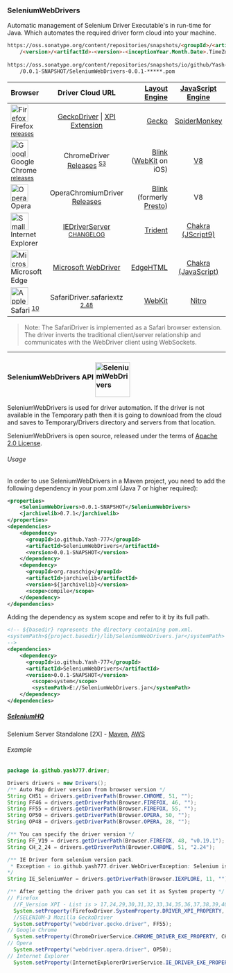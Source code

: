 ### SeleniumWebDrivers
Automatic management of Selenium Driver Executable's in run-time for Java. Which automates the required driver form cloud into your machine.

```html
https://oss.sonatype.org/content/repositories/snapshots/<groupId>/<artifactId>
    /<version>/<artifactId>-<version>-<inceptionYear.Month.Date>.TimeZone.pom
    
https://oss.sonatype.org/content/repositories/snapshots/io/github/Yash-777/SeleniumWebDrivers
    /0.0.1-SNAPSHOT/SeleniumWebDrivers-0.0.1-*****.pom
```


|   Browser   | Driver Cloud URL |  [Layout Engine](https://en.wikipedia.org/wiki/Web_browser_engine)  |   [JavaScript Engine](https://en.wikipedia.org/wiki/JavaScript_engine)  |
|  :---  |  :---:  |  ---:  |  :---:  |
| <img alt="Firefox Logo, 2017.svg" src="https://upload.wikimedia.org/wikipedia/commons/thumb/6/67/Firefox_Logo%2C_2017.svg/64px-Firefox_Logo%2C_2017.svg.png" width="40" height="40" > Firefox <sup>[releases](http://ftp.mozilla.org/pub/firefox/releases/)</sup> | [GeckoDriver](https://github.com/mozilla/geckodriver/releases) \| [XPI Extension](https://github.com/Yash-777/SeleniumDrives/raw/master/py/selenium/webdriver/firefox/) | [Gecko](https://en.wikipedia.org/wiki/Gecko_(software)) | [SpiderMonkey](https://en.wikipedia.org/wiki/SpiderMonkey) |
| <img alt="Google Chrome icon (September 2014).svg" src="https://upload.wikimedia.org/wikipedia/commons/thumb/a/a5/Google_Chrome_icon_%28September_2014%29.svg/64px-Google_Chrome_icon_%28September_2014%29.svg.png" width="40" height="40"> Google Chrome <sup>[releases](https://www.slimjet.com/chrome/google-chrome-old-version.php)</sup> | ChromeDriver [Releases](http://chromedriver.storage.googleapis.com/index.html) <sup>[S3](http://chromedriver.storage.googleapis.com)</sup> | [Blink](https://en.wikipedia.org/wiki/Blink_(web_engine)) ([WebKit](https://en.wikipedia.org/wiki/WebKit) on iOS) | [V8](https://en.wikipedia.org/wiki/Chrome_V8) |
| <img alt="Opera 2015 icon.svg" src="https://upload.wikimedia.org/wikipedia/commons/thumb/4/49/Opera_2015_icon.svg/64px-Opera_2015_icon.svg.png" width="40" height="40"> Opera | OperaChromiumDriver [Releases](https://github.com/operasoftware/operachromiumdriver/releases) | [Blink](https://en.wikipedia.org/wiki/Blink_(web_engine)) (formerly [Presto](https://en.wikipedia.org/wiki/Presto_(layout_engine))) | V8 |
| <img alt="Small &quot;e&quot; letter with a blue aureola" src="https://upload.wikimedia.org/wikipedia/commons/thumb/1/18/Internet_Explorer_10%2B11_logo.svg/65px-Internet_Explorer_10%2B11_logo.svg.png" width="41" height="40"> Internet Explorer |  [IEDriverServer](http://selenium-release.storage.googleapis.com) <sup>[CHANGELOG](https://raw.githubusercontent.com/SeleniumHQ/selenium/master/cpp/iedriverserver/CHANGELOG)</sup> | [Trident](https://en.wikipedia.org/wiki/Trident_(layout_engine)) | [Chakra (JScript9)](https://en.wikipedia.org/wiki/Chakra_(JScript_engine)) |
| <img alt="Microsoft Edge logo.svg" src="https://upload.wikimedia.org/wikipedia/commons/thumb/d/d6/Microsoft_Edge_logo.svg/60px-Microsoft_Edge_logo.svg.png" width="40" height="40"> Microsoft Edge | [Microsoft WebDriver](https://developer.microsoft.com/en-us/microsoft-edge/tools/webdriver) | [EdgeHTML](https://en.wikipedia.org/wiki/EdgeHTML) | [Chakra (JavaScript)](https://en.wikipedia.org/wiki/Chakra_(JScript_engine)) |
| <img alt="Apple Safari 8.0 Icon" src="https://upload.wikimedia.org/wikipedia/en/6/61/Apple_Safari.png" width="40" height="40"> Safari <sup>[10](https://webkit.org/blog/6900/webdriver-support-in-safari-10/)</sup> | SafariDriver.safariextz <sup>[2.48](http://selenium-release.storage.googleapis.com/index.html?path=2.48/)</sup> | [WebKit](https://en.wikipedia.org/wiki/WebKit) | [Nitro](https://en.wikipedia.org/wiki/WebKit#JavaScriptCore) |

> Note: The SafariDriver is implemented as a Safari browser extension. The driver inverts the traditional client/server relationship and communicates with the WebDriver client using WebSockets.

-----

### SeleniumWebDrivers API <img alt="SeleniumWebDrivers" align="middle" src="https://raw.githubusercontent.com/Yash-777/SeleniumWebDrivers/master/docs/SeleniumWebDrivers.png" width="80" height="80">


SeleniumWebDrivers is used for driver automation. If the driver is not available in the Temporary path then it is going to download from the cloud and saves to Temporary/Drivers directory and servers from that location. 

SeleniumWebDrivers is open source, released under the terms of [Apache 2.0 License](http://www.apache.org/licenses/LICENSE-2.0).

###### Usage

In order to use SeleniumWebDrivers in a Maven project, you need to add the following dependency in your pom.xml (Java 7 or higher required):

```xml
<properties>
	<SeleniumWebDrivers>0.0.1-SNAPSHOT</SeleniumWebDrivers>
	<jarchivelib>0.7.1</jarchivelib>
</properties>
<dependencies>
	<dependency>
	  <groupId>io.github.Yash-777</groupId>
	  <artifactId>SeleniumWebDrivers</artifactId>
	  <version>0.0.1-SNAPSHOT</version>
	</dependency>
	<dependency>
	  <groupId>org.rauschig</groupId>
	  <artifactId>jarchivelib</artifactId>
	  <version>${jarchivelib}</version>
	  <scope>compile</scope>
	</dependency>
</dependencies>
```

Adding the dependency as system scope and refer to it by its full path.

```xml
<!-- ${basedir} represents the directory containing pom.xml.
<systemPath>${project.basedir}/lib/SeleniumWebDrivers.jar</systemPath>
-->
<dependencies>
	<dependency>
	  <groupId>io.github.Yash-777</groupId>
	  <artifactId>SeleniumWebDrivers</artifactId>
	  <version>0.0.1-SNAPSHOT</version>
	    <scope>system</scope>
	    <systemPath>E://SeleniumWebDrivers.jar</systemPath>
	</dependency>
</dependencies>
```

##### [SeleniumHQ](https://www.seleniumhq.org/download/)

Selenium Server Standalone [2X] - [Maven](https://mvnrepository.com/artifact/org.seleniumhq.selenium/selenium-server-standalone), [AWS](http://selenium-release.storage.googleapis.com)

###### Example

```java
package io.github.yash777.driver;

Drivers drivers = new Drivers();
/** Auto Map driver version from browser version */
String CH51 = drivers.getDriverPath(Browser.CHROME, 51, "");
String FF46 = drivers.getDriverPath(Browser.FIREFOX, 46, "");
String FF55 = drivers.getDriverPath(Browser.FIREFOX, 55, "");
String OP50 = drivers.getDriverPath(Browser.OPERA, 50, "");
String OP48 = drivers.getDriverPath(Browser.OPERA, 28, "");

/** You can specify the driver version */
String FF_V19 = drivers.getDriverPath(Browser.FIREFOX, 48, "v0.19.1");
String CH_2_24 = drivers.getDriverPath(Browser.CHROME, 51, "2.24");

/** IE Driver form selenium version pack.
 * Exception « io.github.yash777.driver.WebDriverException: Selenium is not added to your project build path.
*/
String IE_SeleniumVer = drivers.getDriverPath(Browser.IEXPLORE, 11, "");

/** After getting the driver path you can set it as System property */
// Firefox
  //F_Version XPI - List is > 17,24,29,30,31,32,33,34,35,36,37,38,39,40,41,42,43,44,45,46,47.
  System.setProperty(FirefoxDriver.SystemProperty.DRIVER_XPI_PROPERTY, FF46);
  //SELENIUM-3 Mozilla GeckoDriver
  System.setProperty("webdriver.gecko.driver", FF55);
// Google Chrome
  System.setProperty(ChromeDriverService.CHROME_DRIVER_EXE_PROPERTY, CH51);
// Opera  
  System.setProperty("webdriver.opera.driver", OP50);
// Internet Explorer
  System.setProperty(InternetExplorerDriverService.IE_DRIVER_EXE_PROPERTY, IE_SeleniumVer);  
```
